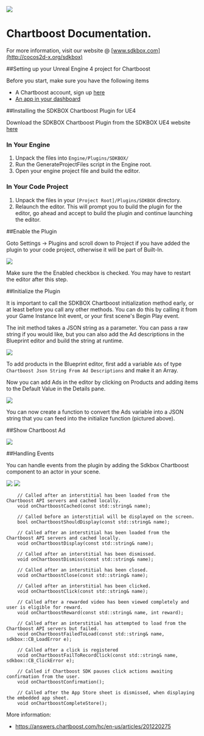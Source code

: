 ![](SDKBOX_logo.png)

<h1>Chartboost Documentation.</h1>

For more information, visit our website @ [www.sdkbox.com](http://cocos2d-x.org/sdkbox)

##Setting up your Unreal Engine 4 project for Chartboost

Before you start, make sure you have the following items

* A Chartboost account, sign up [here](https://www.chartboost.com)
* [An app in your dashboard](https://answers.chartboost.com/hc/en-us/articles/200797729-Your-First-App-and-Campaign-)

##Installing the SDKBOX Chartboost Plugin for UE4

Download the SDKBOX Chartboost Plugin from the SDKBOX UE4 website [here](http://www.sdkbox.com/unreal)

### In Your Engine

1. Unpack the files into ```Engine/Plugins/SDKBOX/```
2. Run the GenerateProjectFiles script in the Engine root.
3. Open your engine project file and build the editor.

### In Your Code Project

1. Unpack the files in your ```[Project Root]/Plugins/SDKBOX``` directory.
2. Relaunch the editor. This will prompt you to build the plugin for the editor, go ahead and accept to build the plugin and continue launching the editor.

##Enable the Plugin

Goto Settings -> Plugins and scroll down to Project if you have added the plugin to your code project, otherwise it will be part of Built-In.

![](00.Enable_Chartboost_Plugin.png)

Make sure the the Enabled checkbox is checked. You may have to restart the editor after this step.

##Initialize the Plugin

It is important to call the SDKBOX Chartboost initialization method early, or at least before you call any other methods. You can do this by calling it from your Game Instance Init event, or your first scene's Begin Play event.

The init method takes a JSON string as a parameter. You can pass a raw string if you would like, but you can also add the Ad descriptions in the Blueprint editor and build the string at runtime.

![](01.Set_ID_and_Signature.png)

To add products in the Blueprint editor, first add a variable ```Ads``` of type ```Chartboost Json String From Ad Descriptions``` and make it an Array.

Now you can add Ads in the editor by clicking on Products and adding items to the Default Value in the Details pane.

![](02.Add_Chartboost_Ads.png)

You can now create a function to convert the Ads variable into a JSON string that you can feed into the initialize function (pictured above).


##Show Chartboost Ad

![](05.Show_Chartboost_Ad.png)



##Handling Events

You can handle events from the plugin by adding the Sdkbox Chartboost component to an actor in your scene.

![](03.Add_Chartboost_Component.png)
![](04.Add_Events_Callback.png)

```
    // Called after an interstitial has been loaded from the Chartboost API servers and cached locally.
    void onChartboostCached(const std::string& name);

    // Called before an interstitial will be displayed on the screen.
    bool onChartboostShouldDisplay(const std::string& name);

    // Called after an interstitial has been loaded from the Chartboost API servers and cached locally.
    void onChartboostDisplay(const std::string& name);

    // Called after an interstitial has been dismissed.
    void onChartboostDismiss(const std::string& name);

    // Called after an interstitial has been closed.
    void onChartboostClose(const std::string& name);

    // Called after an interstitial has been clicked.
    void onChartboostClick(const std::string& name);

    // Called after a rewarded video has been viewed completely and user is eligible for reward.
    void onChartboostReward(const std::string& name, int reward);

    // Called after an interstitial has attempted to load from the Chartboost API servers but failed.
    void onChartboostFailedToLoad(const std::string& name, sdkbox::CB_LoadError e);

    // Called after a click is registered
    void onChartboostFailToRecordClick(const std::string& name, sdkbox::CB_ClickError e);

    // Called if Chartboost SDK pauses click actions awaiting confirmation from the user.
    void onChartboostConfirmation();

    // Called after the App Store sheet is dismissed, when displaying the embedded app sheet.
    void onChartboostCompleteStore();
```

More information:
- https://answers.chartboost.com/hc/en-us/articles/201220275
